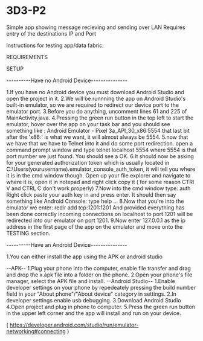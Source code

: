 # 3D3-P2
Simple app showing message recieving and sending over LAN
Requires entry of the destinations IP and Port

Instructions for testing app/data fabric:

REQUIREMENTS


SETUP

----------Have no Android Device---------------

1.If you have no Android device you must download Android Studio and open the project in it.
2.We will be runnning the app on Android Studio's built-in emulator, so we are required to redirect our device port to the emulator port.
3.Before you do anything, uncomment lines 61 and 225 of MainActivity.java.
4.Pressing the green run button in the top left to start the emulator, hover over the app on your task bar and you should see 
  something like : Android Emulator - Pixel 3a_API_30_x86:5554
  that last bit after the 'x86:' is what we want, it will almost always be 5554.
5.now that we have that we have to Telnet into it and do some port redirection.
  open a command prompt window and type 
  telnet localhost 5554
  where 5554 is that port number we just found. You should see a OK.
6.It should now be asking for your generated authorization token which is usually located in C:\Users\(yourusername)\.emulator_console_auth_token,
  it will tell you where it is in the cmd window though. Open up your file explorer and navigate to where it is, 
  open it in notepad and right click copy it ( for some reason CTRl V and CTRL C don't work properly)
7.Now into the cmd window type: auth 
  Right click paste your auth key in and press enter. It should then say something like Android Console: type help ...
8.Now that you're into the emulator we enter:
  redir add tcp:1201:1201
  And provided everything has been done correctly incoming connections on localhost to port 1201 will be redirected into our emulator on port 1201.
9.Now enter 127.0.0.1 as the ip address in the first page of the app on the emulator and move onto the TESTING section.

----------Have an Android Device---------------

1.You can either install the app using the APK or android studio

--APK--
1.Plug your phone into the computer, enable file transfer and drag and drop the x.apk file into a folder on the phone.
2.Open your phone's file manager, select the APK file and install.
--Android Studio--
1.Enable developer settings on your phone by repedeately pressing the build number field in your "About phone"/"About device" category in settings.
2.In developer settings enable usb debugging.
3.Download Android Studio
4.Open project and plug in phone to computer.
5.Press the green run button in the upper left corner and the app will install and run on your device.

( https://developer.android.com/studio/run/emulator-networking#connecting )

